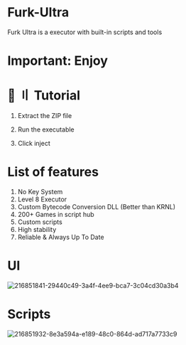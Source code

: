 # Furk-Ultra
Furk Ultra is a executor with built-in scripts and tools

# Important: Enjoy


# 📁 〢 Tutorial
1. Extract the ZIP file

2. Run the executable

3. Click inject

# List of features
1. No Key System
2. Level 8 Executor
3. Custom Bytecode Conversion DLL (Better than KRNL)
4. 200+ Games in script hub
5. Custom scripts
6. High stability
7. Reliable & Always Up To Date
# UI
   ![216851841-29440c49-3a4f-4ee9-bca7-3c04cd30a3b4](https://github.com/SGH-Scripts/Furk-Ultra/assets/50759148/f802890d-7e90-499a-8496-b918c099dfb2)
# Scripts
![216851932-8e3a594a-e189-48c0-864d-ad717a7733c9](https://github.com/SGH-Scripts/Furk-Ultra/assets/50759148/651d3a5b-110d-4afb-9169-41dcb5c3a0f5)
